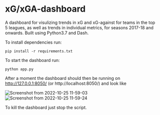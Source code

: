 # xG/xGA-dashboard

A dashboard for visulizing trends in xG and xG-against for teams in the top 5 leagues, as well as trends in individual metrics, for seasons 2017-18 and onwards. Built using Python3.7 and Dash.

To install dependencies run:
``` 
pip install -r requirements.txt
```

To start the dashboard run:

```
python app.py
```

After a moment the dashboard should then be running on http://127.0.0.1:8050/ (or http://localhost:8050/) and look like

![Screenshot from 2022-10-25 11-59-03](https://user-images.githubusercontent.com/33630025/197744214-9a87a0b9-77a9-477a-afb1-a353826a59e5.png)
![Screenshot from 2022-10-25 11-59-24](https://user-images.githubusercontent.com/33630025/197744207-5e4d4018-bec1-445e-90be-cfb3431e955d.png)

To kill the dashboard just stop the script.

